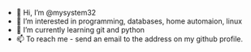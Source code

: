 - 👋 Hi, I’m @mysystem32
- 👀 I’m interested in programming, databases, home automaion, linux
- 🌱 I’m currently learning git and python
- 📫 To reach me - send an email to the address on my github profile.

<!---
mysystem32/mysystem32 is a ✨ special ✨ repository because its `README.md` (this file) appears on your GitHub profile.
You can click the Preview link to take a look at your changes.
--->
